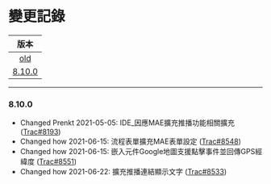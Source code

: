 變更記錄
===
| 版本 |
| :---: |
| [old](#old) |
| [8.10.0](#v8_10_0) |

***

### <a id='v8_10_0'></a>8.10.0
* Changed Prenkt 2021-05-05: IDE_因應MAE擴充推播功能相關擴充 ([Trac#8193])
* Changed how 2021-06-15: 流程表單擴充MAE表單設定 ([Trac#8548])
* Changed how 2021-06-15: 嵌入元件Google地圖支援點擊事件並回傳GPS經緯度 ([Trac#8551])
* Changed how 2021-06-22: 擴充推播連結顯示文字 ([Trac#8533])

 
<!-- 圖片 -->


<!-- 超連結 -->
[Trac#8193]:http://trac.uneec.com/trac/neco/ticket/8193 "#8193"
[Trac#8548]:http://trac.uneec.com/trac/neco/ticket/8548 "#8548"
[Trac#8551]:http://trac.uneec.com/trac/neco/ticket/8193 "#8551"
[Trac#8533]:http://trac.uneec.com/trac/neco/ticket/8533 "#8533"